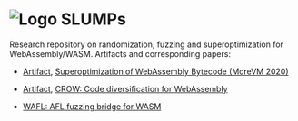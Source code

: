 # ![Logo](https://en.gravatar.com/userimage/133494879/d7a324075159773e826a7eb397da07d7.png?size=80) SLUMPs 

Research repository on randomization, fuzzing and superoptimization for WebAssembly/WASM. Artifacts and corresponding papers:

* [Artifact](utils/pipeline), [Superoptimization of WebAssembly Bytecode (MoreVM 2020)](http://arxiv.org/pdf/2002.10213)
    
* [Artifact](crow), [CROW: Code diversification for WebAssembly](http://arxiv.org/pdf/2008.07185)

* [WAFL: AFL fuzzing bridge for WASM](wasm-fuzzer)

